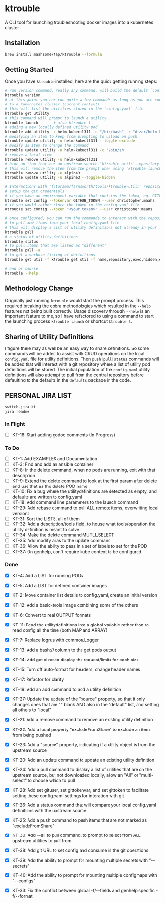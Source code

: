 # ktrouble

A CLI tool for launching troubleshooting docker images into a kubernetes cluster

## Installation

```bash
brew install maahsome/tap/ktrouble --formula
```

## Getting Started

Once you have `ktrouble` installed, here are the quick getting running steps:

```zsh
# run version command, really any command, will build the default `config.yaml` file
ktrouble version
# at this point you can run quite a few commands as long as you are connected
# to a kubernetes cluster (current context)
# this will list the utilities stored in the `config.yaml` file
ktrouble get utility
# this command will prompt to launch a utility
ktrouble launch       # also ktrouble l
# adding a new locally defined utility pod
ktrouble add utility -u helm-kubectl311 -c "/bin/bash" -r "dtzar/helm-kubectl:3.11"
# modifying an item to keep from prompting to upload on push
ktrouble update utility -u helm-kubectl311 --toggle-exclude
# modify an item to change the command
ktrouble update utility -u helm-kubectl311 -c '/bin/sh'
# remove a local item
ktrouble remove utility -u helm-kubectl311
# hide an item that has an upstream source 'ktrouble-utils' repository
# this will remove the item from the prompt when using 'ktrouble launch'
ktrouble remove utility -u alpine3
ktrouble update utility -u alpine3 --toggle-hidden

# Interactions with 'futurama/farnsworth/tools/ktrouble-utils' repository
# setup the git credentials
# if you have an environment variable that contains the token, eg. GITLAB_TOKEN
ktrouble set config --tokenvar GITHUB_TOKEN --user christopher.maahs
# if you would rather store the token in the config.yaml file
ktrouble set config --token "<your token>" --user christopher.maahs

# once configured, you can run the commands to interact with the repository
# to pull new items into your local config.yaml file
# this will display a list of utility definitions not already in your local config
ktrouble pull
# a status of utility definitions
ktrouble status
# to pull items that are listed as "different"
ktrouble pull -a
# to get a verbose listing of definitions
ktrouble get util -f ktrouble get util -f name,repository,exec,hidden,excluded,source

# and or course
ktrouble --help
```

## Methodology Change

Originally just running `ktrouble` would start the prompt process.  This required
breaking the cobra methodologies which resulted in the `--help` features not being
built correctly.  Usage discovery through `--help` is an important feature to me, so
I have refactored to using a command to start the launching process `ktrouble launch`
or shortcut `ktrouble l`.

## Sharing of Utility Definitions

I figure there may as well be an easy way to share definitions.  So some commands
will be added to assist with CRUD operations on the local `config.yaml` file for
utility definitions.  Then `push|pull|status` commands will be added that will
interact with a git repository where a list of utility pod definitions will be
stored.  The initial population of the `config.yaml` utility definitions will
also attempt to pull from the central repository before defaulting to the defaults
in the `defaults` package in the code.

## PERSONAL JIRA LIST

```zsh
switch-jira kt
jira readme
```

### In Flight

- [ ] KT-16:  Start adding godoc comments (In Progress)

### To Do

- [ ] KT-1:   Add EXAMPLES and Documentation
- [ ] KT-3:   Find and add an ansible container
- [ ] KT-8:   In the delete command, when no pods are running, exit with that description
- [ ] KT-9:   Extend the delete command to look at the first param after delete and use that as the delete POD name
- [ ] KT-10:  Fix a bug where the utilitydefinitions are detected as empty, and defaults are written to config.yaml
- [ ] KT-18:  Add command line parameters to the launch command
- [ ] KT-29:  Add rebase command to pull ALL remote items, overwriting local versions
- [ ] KT-31:  Sort the LISTS, all of them
- [ ] KT-32:  Add a description/tools field, to house what tools/operation the utility definition is meant to solve
- [ ] KT-34:  Make the delete command MUTLI_SELECT
- [ ] KT-35:  Add modify alias to the update command
- [ ] KT-36:  Allow the ability to pass in a set of labels to set for the POD
- [ ] KT-37:  On genhelp, don't require kube context to be configured

### Done

- [x] KT-4:   Add a LIST for running PODs
- [x] KT-5:   Add a LIST for defined container images
- [x] KT-2:   Move container list details to config.yaml, create an initial version
- [x] KT-12:  Add a basic-tools image combining some of the others
- [x] KT-6:   Convert to real OUTPUT formats
- [x] KT-11:  Read the utilitydefinitions into a global variable rather than re-read config all the time (both MAP and ARRAY)
- [x] KT-7:   Replace logrus with common.Logger
- [x] KT-13:  Add a bash:// column to the get pods output
- [x] KT-14:  Add get sizes to display the request/limits for each size
- [x] KT-15:  Turn off auto-format for headers, change header names
- [x] KT-17:  Refactor for clarity
- [x] KT-19:  Add an add command to add a utility definition
- [x] KT-27:  Update the update of the "source" property, so that it only changes ones that are "" blank AND also in the "default" list, and setting all others to "local"
- [x] KT-21:  Add a remove command to remove an existing utility definition
- [x] KT-22:  Add a local property "excludeFromShare" to exclude an item from being pushed
- [x] KT-23:  Add a "source" property, indicating if a utility object is from the upstream source
- [x] KT-20:  Add an update command to update an existing utility definition
- [x] KT-24:  Add a pull command to display a list of utilities that are on the upstream source, but not downloaded locally, allow an "All" or "multi-select" to choose which to pull
- [x] KT-28:  Add set gituser, set gittokenvar, and set gittoken to facilitate setting these config.yaml settings for interation with git
- [x] KT-26:  Add a status command that will compare your local config.yaml definitions with the upstream source
- [x] KT-25:  Add a push command to push items that are not marked as "excludeFromShare"
- [x] KT-30:  Add --all to pull command, to prompt to select from ALL upstream utilities to pull from
- [x] KT-38:  Add git URL to set config and consume in the git operations
- [x] KT-39:  Add the ability to prompt for mounting multiple secrets with "--secrets"
- [x] KT-40:  Add the ability to prompt for mounting multiple configmaps with "--configs"
- [x] KT-33:  Fix the conflict between global -f/--fields and genhelp specific -f/--format

